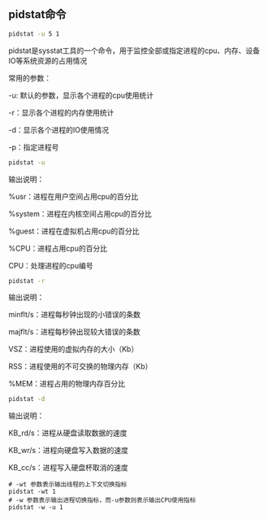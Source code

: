 



## pidstat命令

```bash
pidstat -u 5 1
```

pidstat是sysstat工具的一个命令，用于监控全部或指定进程的cpu、内存、设备IO等系统资源的占用情况

常用的参数：

-u: 默认的参数，显示各个进程的cpu使用统计

-r：显示各个进程的内存使用统计

-d：显示各个进程的IO使用情况

-p：指定进程号



```bash
pidstat -u
```

输出说明：

%usr：进程在用户空间占用cpu的百分比

%system：进程在内核空间占用cpu的百分比

%guest：进程在虚拟机占用cpu的百分比

%CPU：进程占用cpu的百分比

CPU：处理进程的cpu编号





```bash
pidstat -r
```

输出说明：

minflt/s：进程每秒钟出现的小错误的条数

majflt/s：进程每秒钟出现较大错误的条数

VSZ：进程使用的虚拟内存的大小（Kb）

RSS：进程使用的不可交换的物理内存（Kb）

%MEM：进程占用的物理内存百分比



```bash
pidstat -d
```

输出说明：

KB_rd/s：进程从硬盘读取数据的速度

KB_wr/s：进程向硬盘写入数据的速度

KB_cc/s：进程写入硬盘杯取消的速度

```
# -wt 参数表示输出线程的上下文切换指标
pidstat -wt 1
# -w 参数表示输出进程切换指标，而-u参数则表示输出CPU使用指标
pidstat -w -u 1
```

